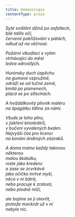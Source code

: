 ```yaml
---
title: Demonologie
contentType: prose
---
```


_Syté svištění džinů po asfaltech,  
bílé talíře očí,  
červené pokřižování v patách,  
odtud až na věčnost._

_Požární vlkodlaci s vytím  
vtrhávající do měst  
ledva odrostlých._

_Hurónsky duch úspěchu  
na gumové vzpružině,  
odráží se od tučné země,  
kmitá po písmenech,  
plácá se po střechách._

_A hvíždálkovitý plivník maléru  
na špagátku táhne za námi._

_Všude je toho plno,  
v jiskření kinoteátrů,  
v bučení vyvalených beden.  
Nejvyšší čas pro licenci  
na konání drobných zázraků._

_A doma máme každý takovou  
některou  
malou škatulku,  
roste jako kredenc  
a zase se zcvrkává  
jako očičko mrtvé myši,  
něco v ní šátrá,  
nebo pracuje k zralosti,  
nebo plodně mlčí,_

_ale bojíme se ji otevřít,  
protože mockrát už v ní  
nebylo nic._
